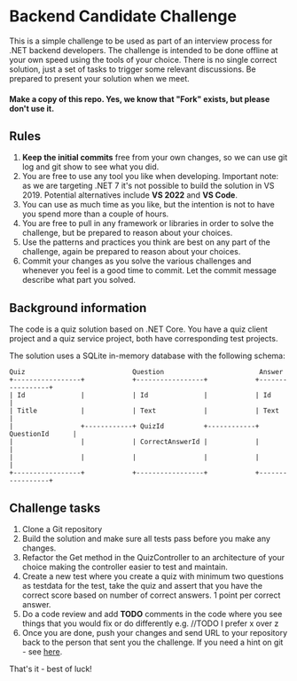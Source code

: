 # Backend Candidate Challenge

This is a simple challenge to be used as part of an interview process for .NET backend developers. The challenge is intended to be done offline at your own speed using the tools of your choice. There is no single correct solution, just a set of tasks to trigger some relevant discussions. Be prepared to present your solution when we meet.   

#### Make a copy of this repo. Yes, we know that "Fork" exists, but please don't use it.

## Rules
1. **Keep the initial commits** free from your own changes, so we can use git log and git show to see what you did.
2. You are free to use any tool you like when developing. Important note: as we are targeting .NET 7 it's not possible to build the solution in VS 2019. Potential alternatives include **VS 2022** and **VS Code**.
3. You can use as much time as you like, but the intention is not to have you spend more than a couple of hours.
4. You are free to pull in any framework or libraries in order to solve the challenge, but be prepared to reason about your choices.
5. Use the patterns and practices you think are best on any part of the challenge, again be prepared to reason about your choices.
6. Commit your changes as you solve the various challenges and whenever you feel is a good time to commit. Let the commit message describe what part you solved.

## Background information
The code is a quiz solution based on .NET Core. You have a quiz client project and a quiz service project, both have corresponding test projects.

The solution uses a SQLite in-memory database with the following schema:
```
Quiz                           Question                        Answer
+-----------------+            +-----------------+            +-----------------+
| Id              |            | Id              |            | Id              |
| Title           |            | Text            |            | Text            |
|                 +------------+ QuizId          +------------+ QuestionId      |
|                 |            | CorrectAnswerId |            |                 |
|                 |            |                 |            |                 |
+-----------------+            +-----------------+            +-----------------+
```

## Challenge tasks
1. Clone a Git repository
2. Build the solution and make sure all tests pass before you make any changes.
3. Refactor the Get method in the QuizController to an architecture of your choice making the controller easier to test and maintain.
4. Create a new test where you create a quiz with minimum two questions as testdata for the test, take the quiz and assert that you have the correct score based on number of correct answers. 1 point per correct answer.
5. Do a code review and add **TODO** comments in the code where you see things that you would fix or do differently e.g.  //TODO I prefer x over z
6. Once you are done, push your changes and send URL to your repository back to the person that sent you the challenge. If you need a hint on git - see [here](https://gist.github.com/SergeyAPetrov/ac34e742f7d00010ef3126635a066fb9).

That's it - best of luck!
